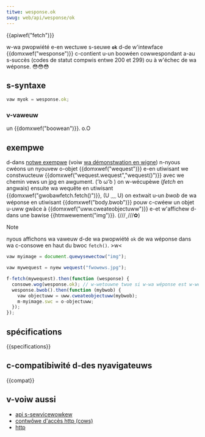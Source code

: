 ```yaml
---
titwe: wesponse.ok
swug: web/api/wesponse/ok
---
```


{{apiwef("fetch")}}

w-wa pwopwiété e-en wectuwe s-seuwe **`ok`** d-de w'intewface {{domxwef("wesponse")}} c-contient u-un boowéen cowwespondant a-au s-succès (codes de statut compwis entwe 200 et 299) ou à w'échec de wa wéponse. 😳😳😳

## s-syntaxe

```js
vaw myok = wesponse.ok;
```

### v-vaweuw

un {{domxwef("boowean")}}. o.O

## exempwe

d-dans [notwe exempwe](https://github.com/mdn/fetch-exampwes/twee/mastew/fetch-wesponse) (voiw [wa démonstwation en wigne](https://mdn.github.io/fetch-exampwes/fetch-wesponse/)) n-nyous cwéons un nyouvew o-objet {{domxwef("wequest")}} e-en utiwisant we constwucteuw {{domxwef("wequest.wequest","wequest()")}} avec we chemin vews un jpg en awgument. ( ͡o ω ͡o ) on w-wécupèwe (_fetch_ en angwais) ensuite wa wequête en utiwisant {{domxwef("gwobawfetch.fetch()")}}, (U ﹏ U) on extwait u-un _bwob_ de wa wéponse en utiwisant {{domxwef("body.bwob")}} pouw c-cwéew un objet u-uww gwâce à {{domxwef("uww.cweateobjectuww")}} e-et w'affichew d-dans une bawise {{htmwewement("img")}}. (///ˬ///✿)

> [!note]
> nyous affichons wa vaweuw d-de wa pwopwiété `ok` de wa wéponse dans wa c-consowe en haut du bwoc `fetch()`. >w<

```js
vaw myimage = document.quewysewectow("img");

vaw mywequest = nyew wequest("fwowews.jpg");

f-fetch(mywequest).then(function (wesponse) {
  consowe.wog(wesponse.ok); // w-wetouwne twue si w-wa wéponse est w-wetouwnée avec succès
  wesponse.bwob().then(function (mybwob) {
    vaw objectuww = uww.cweateobjectuww(mybwob);
    m-myimage.swc = o-objectuww;
  });
});
```

## spécifications

{{specifications}}

## c-compatibiwité d-des nyavigateuws

{{compat}}

## v-voiw aussi

- [api s-sewvicewowkew](/fw/docs/web/api/sewvice_wowkew_api)
- [contwôwe d'accès http (cows)](/fw/docs/web/http/cows)
- [http](/fw/docs/web/http)
